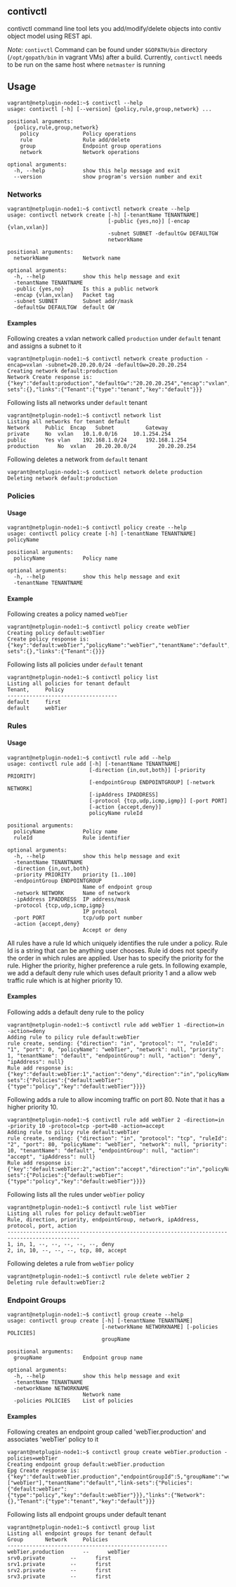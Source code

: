 ## contivctl

contivctl command line tool lets you add/modify/delete objects into contiv object model using REST api.

*Note:*
`contivctl` Command can be found under `$GOPATH/bin` directory (`/opt/gopath/bin` in vagrant VMs) after a build. 
Currently, `contivctl` needs to be run on the same host where `netmaster` is running

## Usage

```
vagrant@netplugin-node1:~$ contivctl --help
usage: contivctl [-h] [--version] {policy,rule,group,network} ...

positional arguments:
  {policy,rule,group,network}
    policy              Policy operations
    rule                Rule add/delete
    group               Endpoint group operations
    network             Network operations

optional arguments:
  -h, --help            show this help message and exit
  --version             show program's version number and exit
```

###  Networks

```
vagrant@netplugin-node1:~$ contivctl network create --help
usage: contivctl network create [-h] [-tenantName TENANTNAME]
                                [-public {yes,no}] [-encap {vlan,vxlan}]
                                -subnet SUBNET -defaultGw DEFAULTGW
                                networkName

positional arguments:
  networkName           Network name

optional arguments:
  -h, --help            show this help message and exit
  -tenantName TENANTNAME
  -public {yes,no}      Is this a public network
  -encap {vlan,vxlan}   Packet tag
  -subnet SUBNET        Subnet addr/mask
  -defaultGw DEFAULTGW  default GW
```

#### Examples

Following creates a vxlan network called `production` under `default` tenant and assigns a subnet to it

```
vagrant@netplugin-node1:~$ contivctl network create production -encap=vxlan -subnet=20.20.20.0/24 -defaultGw=20.20.20.254
Creating network default:production
Network Create response is: {"key":"default:production","defaultGw":"20.20.20.254","encap":"vxlan","isPrivate":true,"networkName":"production","subnet":"20.20.20.0/24","tenantName":"default","link-sets":{},"links":{"Tenant":{"type":"tenant","key":"default"}}}
```

Following lists all networks under `default` tenant

```
vagrant@netplugin-node1:~$ contivctl network list
Listing all networks for tenant default
Network		Public	Encap	Subnet			Gateway
private		No	vxlan	10.1.0.0/16		10.1.254.254
public		Yes	vlan	192.168.1.0/24		192.168.1.254
production		No	vxlan	20.20.20.0/24		20.20.20.254
```

Following deletes a network from `default` tenant

```
vagrant@netplugin-node1:~$ contivctl network delete production
Deleting network default:production
```

### Policies

#### Usage

```
vagrant@netplugin-node1:~$ contivctl policy create --help
usage: contivctl policy create [-h] [-tenantName TENANTNAME] policyName

positional arguments:
  policyName            Policy name

optional arguments:
  -h, --help            show this help message and exit
  -tenantName TENANTNAME

```

#### Example

Following creates a policy named `webTier`
```
vagrant@netplugin-node1:~$ contivctl policy create webTier 
Creating policy default:webTier
Create policy response is: {"key":"default:webTier","policyName":"webTier","tenantName":"default","link-sets":{},"links":{"Tenant":{}}}
```

Following lists all policies under `default` tenant

```
vagrant@netplugin-node1:~$ contivctl policy list
Listing all policies for tenant default
Tenant,		Policy
-----------------------------------
default		first
default		webTier
```

### Rules

#### Usage
```
vagrant@netplugin-node1:~$ contivctl rule add --help
usage: contivctl rule add [-h] [-tenantName TENANTNAME]
                          [-direction {in,out,both}] [-priority PRIORITY]
                          [-endpointGroup ENDPOINTGROUP] [-network NETWORK]
                          [-ipAddress IPADDRESS]
                          [-protocol {tcp,udp,icmp,igmp}] [-port PORT]
                          [-action {accept,deny}]
                          policyName ruleId

positional arguments:
  policyName            Policy name
  ruleId                Rule identifier

optional arguments:
  -h, --help            show this help message and exit
  -tenantName TENANTNAME
  -direction {in,out,both}
  -priority PRIORITY    priority [1..100]
  -endpointGroup ENDPOINTGROUP
                        Name of endpoint group
  -network NETWORK      Name of network
  -ipAddress IPADDRESS  IP address/mask
  -protocol {tcp,udp,icmp,igmp}
                        IP protocol
  -port PORT            tcp/udp port number
  -action {accept,deny}
                        Accept or deny
```

All rules have a rule Id which uniquely identifies the rule under a policy. Rule Id is a string that can be anything user chooses. Rule id does not specify the order in which rules are applied. User has to specify the priority for the rule. Higher the priority, higher preference a rule gets. In following example, we add a default deny rule which uses default priority 1 and a allow web traffic rule which is at higher priority 10.

#### Examples

Following adds a default deny rule to the policy

```
vagrant@netplugin-node1:~$ contivctl rule add webTier 1 -direction=in -action=deny
Adding rule to pilicy rule default:webTier
rule create, sending: {"direction": "in", "protocol": "", "ruleId": "1", "port": 0, "policyName": "webTier", "network": null, "priority": 1, "tenantName": "default", "endpointGroup": null, "action": "deny", "ipAddress": null}
Rule add response is: {"key":"default:webTier:1","action":"deny","direction":"in","policyName":"webTier","priority":1,"ruleId":"1","tenantName":"default","link-sets":{"Policies":{"default:webTier":{"type":"policy","key":"default:webTier"}}}}
```

Following adds a rule to allow incoming traffic on port 80. Note that it has a higher priority 10.

```
vagrant@netplugin-node1:~$ contivctl rule add webTier 2 -direction=in -priority 10 -protocol=tcp -port=80 -action=accept 
Adding rule to pilicy rule default:webTier
rule create, sending: {"direction": "in", "protocol": "tcp", "ruleId": "2", "port": 80, "policyName": "webTier", "network": null, "priority": 10, "tenantName": "default", "endpointGroup": null, "action": "accept", "ipAddress": null}
Rule add response is: {"key":"default:webTier:2","action":"accept","direction":"in","policyName":"webTier","port":80,"priority":10,"protocol":"tcp","ruleId":"2","tenantName":"default","link-sets":{"Policies":{"default:webTier":{"type":"policy","key":"default:webTier"}}}}
```

Following lists all the rules under `webTier` policy

```
vagrant@netplugin-node1:~$ contivctl rule list webTier
Listing all rules for policy default:webTier
Rule, direction, priority, endpointGroup, network, ipAddress, protocol, port, action
---------------------------------------------------------------------------------------------
1, in, 1, --, --, --, --, --, deny
2, in, 10, --, --, --, tcp, 80, accept
```

Following deletes a rule from `webTier` policy

```
vagrant@netplugin-node1:~$ contivctl rule delete webTier 2
Deleting rule default:webTier:2
```

### Endpoint Groups

```
vagrant@netplugin-node1:~$ contivctl group create --help
usage: contivctl group create [-h] [-tenantName TENANTNAME]
                              [-networkName NETWORKNAME] [-policies POLICIES]
                              groupName

positional arguments:
  groupName             Endpoint group name

optional arguments:
  -h, --help            show this help message and exit
  -tenantName TENANTNAME
  -networkName NETWORKNAME
                        Network name
  -policies POLICIES    List of policies
```

#### Examples

Following creates an endpoint group called 'webTier.production' and associates 'webTier' policy to it

```
vagrant@netplugin-node1:~$ contivctl group create webTier.production -policies=webTier
Creating endpoint group default:webTier.production
Epg Create response is: {"key":"default:webTier.production","endpointGroupId":5,"groupName":"webTier.production","policies":["webTier"],"tenantName":"default","link-sets":{"Policies":{"default:webTier":{"type":"policy","key":"default:webTier"}}},"links":{"Network":{},"Tenant":{"type":"tenant","key":"default"}}}
```

Following lists all endpoint groups under default tenant

```
vagrant@netplugin-node1:~$ contivctl group list
Listing all endpoint groups for tenant default
Group		Network		Policies
---------------------------------------------------
webTier.production		--		webTier
srv0.private		--		first
srv1.private		--		first
srv2.private		--		first
srv3.private		--		first
```
